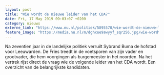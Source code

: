 ```yaml
---
layout: post
title: "Wie wordt de nieuwe leider van het CDA?"
date: Fri, 17 May 2019 09:03:07 +0200
category: nieuws
externe_link: "https://www.nu.nl/politiek/5895570/wie-wordt-de-nieuwe-leider-van-het-cda.html"
feature_image: "https://media.nu.nl/m/dghxue9awyyf_sqr256.jpg/wie-wordt-de-nieuwe-leider-van-het-cda.jpg"
---
```


Na zeventien jaar in de landelijke politiek verruilt Sybrand Buma de hofstad voor Leeuwarden. De Fries treedt in de voetsporen van zijn vader en grootvader, die hem voorgingen als burgemeester in het noorden. Na het vertrek rijst direct de vraag wie de volgende leider van het CDA wordt. Een overzicht van de belangrijkste kandidaten.
